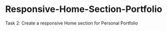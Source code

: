 # Responsive-Home-Section-Portfolio
Task 2: Create a responsive Home section for Personal Portfolio
